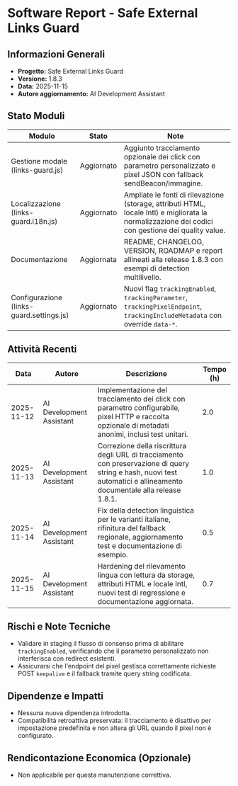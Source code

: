# Software Report - Safe External Links Guard

## Informazioni Generali
- **Progetto:** Safe External Links Guard
- **Versione:** 1.8.3
- **Data:** 2025-11-15
- **Autore aggiornamento:** AI Development Assistant

## Stato Moduli
| Modulo | Stato | Note |
| --- | --- | --- |
| Gestione modale (links-guard.js) | Aggiornato | Aggiunto tracciamento opzionale dei click con parametro personalizzato e pixel JSON con fallback sendBeacon/immagine.
| Localizzazione (links-guard.i18n.js) | Aggiornato | Ampliate le fonti di rilevazione (storage, attributi HTML, locale Intl) e migliorata la normalizzazione dei codici con gestione dei quality value.
| Documentazione | Aggiornata | README, CHANGELOG, VERSION, ROADMAP e report allineati alla release 1.8.3 con esempi di detection multilivello.
| Configurazione (links-guard.settings.js) | Aggiornato | Nuovi flag `trackingEnabled`, `trackingParameter`, `trackingPixelEndpoint`, `trackingIncludeMetadata` con override `data-*`.

## Attività Recenti
| Data | Autore | Descrizione | Tempo (h) |
| --- | --- | --- | --- |
| 2025-11-12 | AI Development Assistant | Implementazione del tracciamento dei click con parametro configurabile, pixel HTTP e raccolta opzionale di metadati anonimi, inclusi test unitari. | 2.0 |
| 2025-11-13 | AI Development Assistant | Correzione della riscrittura degli URL di tracciamento con preservazione di query string e hash, nuovi test automatici e allineamento documentale alla release 1.8.1. | 1.0 |
| 2025-11-14 | AI Development Assistant | Fix della detection linguistica per le varianti italiane, rifinitura del fallback regionale, aggiornamento test e documentazione di esempio. | 0.5 |
| 2025-11-15 | AI Development Assistant | Hardening del rilevamento lingua con lettura da storage, attributi HTML e locale Intl, nuovi test di regressione e documentazione aggiornata. | 0.7 |

## Rischi e Note Tecniche
- Validare in staging il flusso di consenso prima di abilitare `trackingEnabled`, verificando che il parametro personalizzato non interferisca con redirect esistenti.
- Assicurarsi che l'endpoint del pixel gestisca correttamente richieste POST `keepalive` e il fallback tramite query string codificata.

## Dipendenze e Impatti
- Nessuna nuova dipendenza introdotta.
- Compatibilità retroattiva preservata: il tracciamento è disattivo per impostazione predefinita e non altera gli URL quando il pixel non è configurato.

## Rendicontazione Economica (Opzionale)
- Non applicabile per questa manutenzione correttiva.
